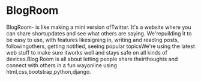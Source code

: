 # BlogRoom
BlogRoom- is like making a mini version ofTwitter. It's a website where you can share shortupdates and see what others are saying. We'repuilding it to be easy to use, with features likesigning in, writing and reading posts, followingothers, getting notified, seeing popular topicsWe're using the latest web stuff to make sure itworks well and stays safe on all kinds of devices.Blog Room is all about letting people share theirthoughts and connect with others in a fun wayonline using html,css,bootstrap,python,django.

